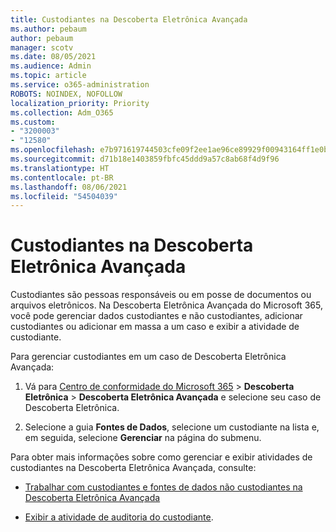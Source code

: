 ```yaml
---
title: Custodiantes na Descoberta Eletrônica Avançada
ms.author: pebaum
author: pebaum
manager: scotv
ms.date: 08/05/2021
ms.audience: Admin
ms.topic: article
ms.service: o365-administration
ROBOTS: NOINDEX, NOFOLLOW
localization_priority: Priority
ms.collection: Adm_O365
ms.custom:
- "3200003"
- "12580"
ms.openlocfilehash: e7b971619744503cfe09f2ee1ae96ce89929f00943164ff1e0b26e15e74ab8b9
ms.sourcegitcommit: d71b18e1403859fbfc45ddd9a57c8ab68f4d9f96
ms.translationtype: HT
ms.contentlocale: pt-BR
ms.lasthandoff: 08/06/2021
ms.locfileid: "54504039"
---
```

# <a name="custodians-in-advanced-ediscovery"></a>Custodiantes na Descoberta Eletrônica Avançada

Custodiantes são pessoas responsáveis ou em posse de documentos ou arquivos eletrônicos. Na Descoberta Eletrônica Avançada do Microsoft 365, você pode gerenciar dados custodiantes e não custodiantes, adicionar custodiantes ou adicionar em massa a um caso e exibir a atividade de custodiante.

Para gerenciar custodiantes em um caso de Descoberta Eletrônica Avançada:

1. Vá para [Centro de conformidade do Microsoft 365](https://compliance.microsoft.com/) > **Descoberta Eletrônica** > **Descoberta Eletrônica Avançada** e selecione seu caso de Descoberta Eletrônica.

1. Selecione a guia **Fontes de Dados**, selecione um custodiante na lista e, em seguida, selecione **Gerenciar** na página do submenu.

Para obter mais informações sobre como gerenciar e exibir atividades de custodiantes na Descoberta Eletrônica Avançada, consulte:

- [Trabalhar com custodiantes e fontes de dados não custodiantes na Descoberta Eletrônica Avançada](/microsoft-365/compliance/managing-custodians)

- [Exibir a atividade de auditoria do custodiante](/microsoft-365/compliance/view-custodian-activity).
